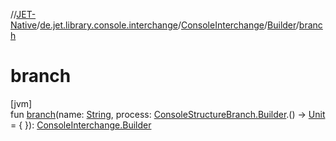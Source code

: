 //[JET-Native](../../../../index.md)/[de.jet.library.console.interchange](../../index.md)/[ConsoleInterchange](../index.md)/[Builder](index.md)/[branch](branch.md)

# branch

[jvm]\
fun [branch](branch.md)(name: [String](https://kotlinlang.org/api/latest/jvm/stdlib/kotlin/-string/index.html), process: [ConsoleStructureBranch.Builder](../../-console-structure-branch/-builder/index.md).() -&gt; [Unit](https://kotlinlang.org/api/latest/jvm/stdlib/kotlin/-unit/index.html) = { }): [ConsoleInterchange.Builder](index.md)
